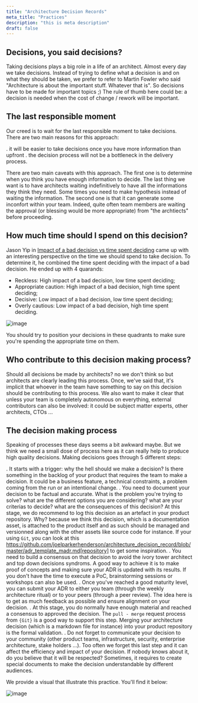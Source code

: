 ```yaml
---
title: "Architecture Decision Records"
meta_title: "Practices"
description: "this is meta description"
draft: false
---
```


## Decisions, you said decisions?

Taking decisions plays a big role in a life of an architect. Almost every day we take decisions. Instead of trying to define what a decision is and on what they should be taken, we prefer to refer to Martin Fowler who said "Architecture is about the important stuff. Whatever that is". So decisions have to be made for important topics ;) The rule of thumb here could be: a decision is needed when the cost of change / rework will be important.

## The last responsible moment

Our creed is to wait for the last responsible moment to take decisions. There are two main reasons for this approach:

. it will be easier to take decisions once you have more information than upfront
. the decision process will not be a bottleneck in the delivery process.

There are two main caveats with this approach. The first one is to determine when you think you have enough information to decide. The last thing we want is to have architects waiting indefinitively to have all the informations they think they need. Some times you need to make hypothesis instead of waiting the information. The second one is that it can generate some inconfort within your team. Indeed, quite often team members are waiting the approval (or blessing would be more appropriate) from "the archtiects" before proceeding.

## How much time should I spend on this decision?

Jason Yip in [Impact of a bad decision vs time spent deciding](https://jchyip.medium.com/impact-of-a-bad-decision-vs-time-spent-deciding-d9bdc241163) came up with an interesting perspective on the time we should spend to take decision. To determine it, he combined the time spent deciding with the impact of a bad decision. He ended up with 4 quarands:

* Reckless: High impact of a bad decision, low time spent deciding;
* Appropriate caution: High impact of a bad decision, high time spent deciding;
* Decisive: Low impact of a bad decision, low time spent deciding;
* Overly cautious: Low impact of a bad decision, high time spent deciding.

![image](./images/practices/misc/decision_time_spent.png)

You should try to position your decisions in these quadrants to make sure you're spending the appropriate time on them.

## Who contribute to this decision making process?

Should all decisions be made by architects? no we don't think so but architects are clearly leading this process. Once, we've said that, it's implicit that whoever in the team have something to say on this decision should be contributing to this process. We also want to make it clear that unless your team is completely autonomous on everything, external contributors can also be involved: it could be subject matter experts, other architects, CTOs ...

## The decision making process

Speaking of processes these days seems a bit awkward maybe. But we think we need a small dose of process here as it can really help to produce high quality decisions. Making decisions goes through 5 different steps:

. It starts with a trigger: why the hell should we make a decision? Is there something in the backlog of your product that requires the team to make a decision. It could be a business feature, a technical constraints, a problem coming from the run or an intentional change. 
. You need to document your decision to be factual and accurate. What is the problem you're trying to solve? what are the different options you are considering? what are your criterias to decide? what are the consequences of this decision? At this stage, we do recommend to log this decision as an artefact in your product repository. Why? because we think this decision, which is a documentation asset, is attached to the product itself and as such should be managed and versionned along with the other assets like source code for instance. If your using `Git`, you can look at this https://github.com/joelparkerhenderson/architecture_decision_record/blob/master/adr_template_madr.md[repository] to get some inspiration.
. You need to build a consensus on that decision to avoid the ivory tower architect and top down decisions syndroms. A good way to achieve it is to make proof of concepts and making sure your ADR is updated with its results. If you don't have the time to execute a PoC, brainstorming sessions or workshops can also be used.
. Once you've reached a good maturity level, you can submit your ADR to either you team (through the weekly architecture ritual) or to your peers (through a peer review). The idea here is to get as much feedback as possible and ensure alignment on your decision.
. At this stage, you do normally have enough material and reached a consensus to approved the decision. The `pull - merge` request process from `{Git}` is a good way to support this step. Merging your architecture decision (which is a markdown file for instance) into your product repository is the formal validation.
. Do not forget to communicate your decision to your community (other product teams, infrastructure, security, enterprise architecture, stake holders ...). Too often we forget this last step and it can affect the efficiency and impact of your decision. If nobody knows about it, do you believe that it will be respected? Sometimes, it requires to create special documents to make the decision understandable by different audiences.

We provide a visual that illustrate this practice. You'll find it below:

![image](./images/practices/kit-architecture-decision-record.png)
